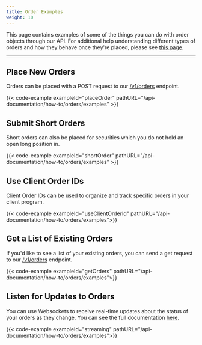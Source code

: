 ```yaml
---
title: Order Examples
weight: 10
---
```


This page contains examples of some of the things you can do with order objects through our API. For additional help
understanding different types of orders and how they behave once they're placed, please see [this page](https://docs.alpaca.markets/orders/).

---

## Place New Orders
Orders can be placed with a POST request to our [/v1/orders](https://docs.alpaca.markets/api-documentation/web-api/orders/#request-a-new-order) endpoint.

{{< code-example exampleId="placeOrder" pathURL="/api-documentation/how-to/orders/examples" >}}

## Submit Short Orders
Short orders can also be placed for securities which you do not hold an open long position in.

{{< code-example exampleId="shortOrder" pathURL="/api-documentation/how-to/orders/examples" >}}

## Use Client Order IDs
Client Order IDs can be used to organize and track specific orders in your client program.

{{< code-example exampleId="useClientOrderId" pathURL="/api-documentation/how-to/orders/examples">}}

## Get a List of Existing Orders
If you'd like to see a list of your existing orders, you can send a get request to our [/v1/orders](https://docs.alpaca.markets/api-documentation/web-api/orders/#get-a-list-of-orders) endpoint.

{{< code-example exampleId="getOrders" pathURL="/api-documentation/how-to/orders/examples">}}

## Listen for Updates to Orders
You can use Websockets to receive real-time updates about the status of your orders as they change. You can see the full documentation [here](https://docs.alpaca.markets/api-documentation/web-api/streaming/#order-updates).

{{< code-example exampleId="streaming" pathURL="/api-documentation/how-to/orders/examples">}}
